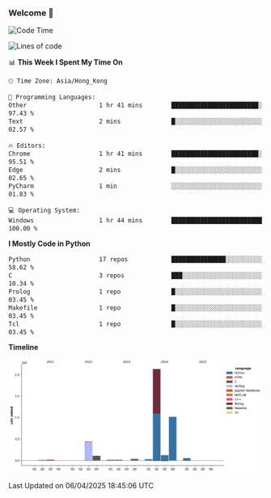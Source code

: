 ### Welcome 👋

<!--START_SECTION:waka-->
![Code Time](http://img.shields.io/badge/Code%20Time-1%2C763%20hrs%2025%20mins-blue)

![Lines of code](https://img.shields.io/badge/From%20Hello%20World%20I%27ve%20Written-4.0%20million%20lines%20of%20code-blue)

📊 **This Week I Spent My Time On** 

```text
🕑︎ Time Zone: Asia/Hong_Kong

💬 Programming Languages: 
Other                    1 hr 41 mins        ████████████████████████░   97.43 % 
Text                     2 mins              █░░░░░░░░░░░░░░░░░░░░░░░░   02.57 % 

🔥 Editors: 
Chrome                   1 hr 41 mins        ████████████████████████░   95.51 % 
Edge                     2 mins              █░░░░░░░░░░░░░░░░░░░░░░░░   02.65 % 
PyCharm                  1 min               ░░░░░░░░░░░░░░░░░░░░░░░░░   01.83 % 

💻 Operating System: 
Windows                  1 hr 44 mins        █████████████████████████   100.00 % 
```

**I Mostly Code in Python** 

```text
Python                   17 repos            ███████████████░░░░░░░░░░   58.62 % 
C                        3 repos             ███░░░░░░░░░░░░░░░░░░░░░░   10.34 % 
Prolog                   1 repo              █░░░░░░░░░░░░░░░░░░░░░░░░   03.45 % 
Makefile                 1 repo              █░░░░░░░░░░░░░░░░░░░░░░░░   03.45 % 
Tcl                      1 repo              █░░░░░░░░░░░░░░░░░░░░░░░░   03.45 % 
```



**Timeline**

![Lines of Code chart](https://raw.githubusercontent.com/xhj2501/xhj2501/main/assets/bar_graph.png)


 Last Updated on 06/04/2025 18:45:06 UTC
<!--END_SECTION:waka-->

